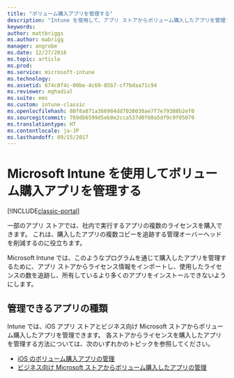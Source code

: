 ```yaml
---
title: "ボリューム購入アプリを管理する"
description: "Intune を使用して、アプリ ストアからボリューム購入したアプリを管理する方法について説明します。"
keywords: 
author: mattbriggs
ms.author: mabrigg
manager: angrobe
ms.date: 12/27/2016
ms.topic: article
ms.prod: 
ms.service: microsoft-intune
ms.technology: 
ms.assetid: 674c8f4c-00be-4c69-85b7-cf7bdaa71c94
ms.reviewer: mghadial
ms.suite: ems
ms.custom: intune-classic
ms.openlocfilehash: 80f8a871a366984dd7038030ae7f7e79388b2ef0
ms.sourcegitcommit: 769db6599d5eb0e2cca537d0f60a5df9c9f05079
ms.translationtype: HT
ms.contentlocale: ja-JP
ms.lasthandoff: 09/15/2017
---
```

# <a name="manage-volume-purchased-apps-using-microsoft-intune"></a>Microsoft Intune を使用してボリューム購入アプリを管理する

[!INCLUDE[classic-portal](../includes/classic-portal.md)]

一部のアプリ ストアでは、社内で実行するアプリの複数のライセンスを購入できます。 これは、購入したアプリの複数コピーを追跡する管理オーバーヘッドを削減するのに役立ちます。

Microsoft Intune では、このようなプログラムを通じて購入したアプリを管理するために、アプリ ストアからライセンス情報をインポートし、使用したライセンスの数を追跡し、所有しているより多くのアプリをインストールできないようにします。

## <a name="which-types-of-apps-can-you-manage"></a>管理できるアプリの種類

Intune では、iOS アプリ ストアとビジネス向け Microsoft ストアからボリューム購入したアプリを管理できます。
各ストアからライセンスを購入したアプリを管理する方法については、次のいずれかのトピックを参照してください。

- [iOS のボリューム購入アプリの管理](manage-ios-apps-you-purchased-through-a-volume-purchase-program-with-microsoft-intune.md)
- [ビジネス向け Microsoft ストアからボリューム購入したアプリの管理](manage-apps-you-purchased-from-the-windows-store-for-business-with-microsoft-intune.md)
